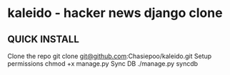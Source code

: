 kaleido - hacker news django clone
==================================

QUICK INSTALL
-------------

Clone the repo
	git clone git@github.com:Chasiepoo/kaleido.git
Setup permissions
	chmod +x manage.py
Sync DB
	./manage.py syncdb
